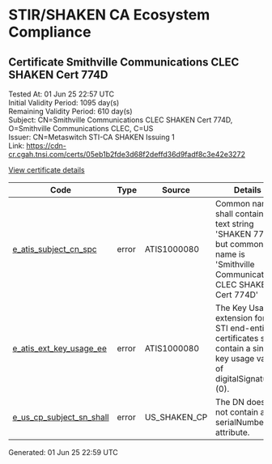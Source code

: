 # STIR/SHAKEN CA Ecosystem Compliance

## Certificate Smithville Communications CLEC SHAKEN Cert 774D

Tested At: 01 Jun 25 22:57 UTC\
Initial Validity Period: 1095 day(s)\
Remaining Validity Period: 610 day(s)\
Subject: CN=Smithville Communications CLEC SHAKEN Cert 774D, O=Smithville Communications CLEC, C=US\
Issuer: CN=Metaswitch STI-CA SHAKEN Issuing 1\
Link: https://cdn-cr.cgah.tnsi.com/certs/05eb1b2fde3d68f2deffd36d9fadf8c3e42e3272

[View certificate details](https://x509.io/?cert=MIICdjCCAh2gAwIBAgIQf3NvGkdmU9MeB%2BwEK%2FVsUDAKBggqhkjOPQQDAjAtMSswKQYDVQQDDCJNZXRhc3dpdGNoIFNUSS1DQSBTSEFLRU4gSXNzdWluZyAxMB4XDTI0MDIwMjE4MTYzOFoXDTI3MDIwMTE4MTYzOFowcDELMAkGA1UEBhMCVVMxJzAlBgNVBAoMHlNtaXRodmlsbGUgQ29tbXVuaWNhdGlvbnMgQ0xFQzE4MDYGA1UEAwwvU21pdGh2aWxsZSBDb21tdW5pY2F0aW9ucyBDTEVDIFNIQUtFTiBDZXJ0IDc3NEQwWTATBgcqhkjOPQIBBggqhkjOPQMBBwNCAASMGuHykV0PksIY9EFktFn%2BE7Fi9OzSOwW3oAJSasHKn2IsallTmvE2St4KNkjW0ltuMYx2ZqwzfQCPovxa5Z3Wo4HbMIHYMAwGA1UdEwEB%2FwQCMAAwDgYDVR0PAQH%2FBAQDAgXgMBYGCCsGAQUFBwEaBAowCKAGFgQ3NzREMEcGA1UdHwRAMD4wPKA6oDiGNmh0dHBzOi8vYXV0aGVudGljYXRlLWFwaS5pY29uZWN0aXYuY29tL2Rvd25sb2FkL3YxL2NybDAXBgNVHSAEEDAOMAwGCmCGSAGG%2FwkBAQMwHQYDVR0OBBYEFK24eAGjCVIZC2jwj4djxoe%2FRsBCMB8GA1UdIwQYMBaAFM0epwAQENoyHWkaOdXSRgssPIfWMAoGCCqGSM49BAMCA0cAMEQCIA7BxkCPtomtgEUszf5ml6AH71%2BLc1PXVV21Kfu2xv9XAiBDiHCUZGwYaEfkwa8Q8YVxIJxRXg5u%2Bz2sY19vp2Xl0w%3D%3D)

| Code | Type | Source | Details |
|------|------|--------|---------|
| [e_atis_subject_cn_spc](../../ISSUES/e_atis_subject_cn_spc/README.md) | error | ATIS1000080 | Common name shall contain the text string 'SHAKEN 774D', but common name is 'Smithville Communications CLEC SHAKEN Cert 774D' |
| [e_atis_ext_key_usage_ee](../../ISSUES/e_atis_ext_key_usage_ee/README.md) | error | ATIS1000080 | The Key Usage extension for STI end-entity certificates shall contain a single key usage value of digitalSignature (0). |
| [e_us_cp_subject_sn_shall](../../ISSUES/e_us_cp_subject_sn_shall/README.md) | error | US_SHAKEN_CP | The DN does not contain a serialNumber attribute. |


Generated: 01 Jun 25 22:59 UTC